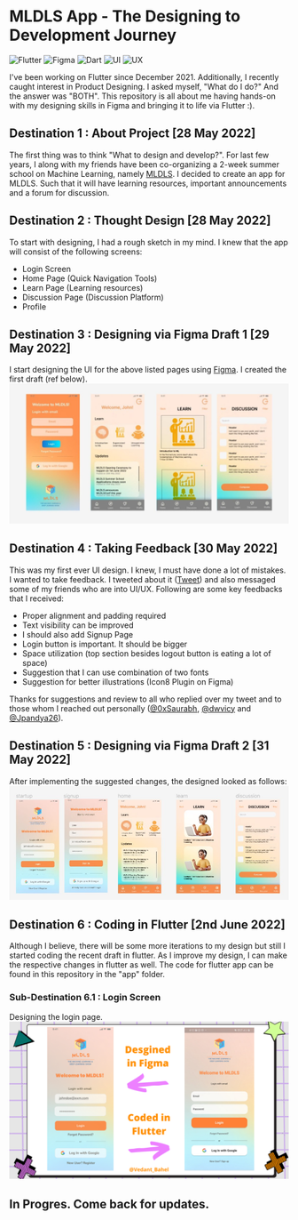 # MLDLS App - The Designing to Development Journey

![Flutter](https://img.shields.io/badge/Flutter-FlutterFCA121?style=flat-square&logo=flutter)
![Figma](https://img.shields.io/badge/-Figma-black?style=flat-square&logo=figma)
![Dart](https://img.shields.io/badge/-Dart-blue?style=flat-square&logo=dart)
![UI](https://img.shields.io/badge/-UI-red?style=flat-square&logo=design)
![UX](https://img.shields.io/badge/-UX-pink?style=flat-square&logo=design)

I've been working on Flutter since December 2021. Additionally, I recently caught interest in Product Designing. I asked myself, "What do I do?" And the answer was "BOTH". 
This repository is all about me having hands-on with my designing skills in Figma and bringing it to life via Flutter :). 

## Destination 1 : About Project [28 May 2022]
The first thing was to think "What to design and develop?". For last few years, I along with my friends have been co-organizing a 2-week summer school on Machine Learning, namely [MLDLS](https://MLDLS.github.io). I decided to create an app for MLDLS. Such that it will have learning resources, important announcements and a forum for discussion.

## Destination 2 : Thought Design [28 May 2022]
To start with designing, I had a rough sketch in my mind. I knew that the app will consist of the following screens:
- Login Screen 
- Home Page (Quick Navigation Tools)
- Learn Page (Learning resources) 
- Discussion Page (Discussion Platform)
- Profile 

## Destination 3 : Designing via Figma Draft 1 [29 May 2022]
I start designing the UI for the above listed pages using [Figma](http://figma.com/). I created the first draft (ref below).
![Figma Draft 1](images/MLDLS_Figma_1.jpg) 

## Destination 4 : Taking Feedback [30 May 2022]
This was my first ever UI design. I knew, I must have done a lot of mistakes. I wanted to take feedback. I tweeted about it ([Tweet](https://twitter.com/Vedant_Bahel/status/1531338696037138433)) and also messaged some of my friends who are into UI/UX. 
Following are some key feedbacks that I received:
- Proper alignment and padding required 
- Text visibility can be improved 
- I should also add Signup Page
- Login button is important. It should be bigger
- Space utilization (top section besides logout button is eating a lot of space)
- Suggestion that I can use combination of two fonts
- Suggestion for better illustrations (Icon8 Plugin on Figma)

Thanks for suggestions and review to all who replied over my tweet and to those whom I reached out personally ([@0xSaurabh](https://twitter.com/0xSaurabh), [@dwvicy](https://twitter.com/dwvicy) and [@Jpandya26](https://twitter.com/Jpandya26)). 

## Destination 5 : Designing via Figma Draft 2 [31 May 2022]
After implementing the suggested changes, the designed looked as follows:
![Figma Draft 2](images/MLDLS_Figma_2.jpg) 

## Destination 6 : Coding in Flutter [2nd June 2022]
Although I believe, there will be some more iterations to my design but still I started coding the recent draft in flutter. As I improve my design, I can make the respective changes in flutter as well. 
The code for flutter app can be found in this repository in the "app" folder. 

### Sub-Destination 6.1 :  Login Screen
Designing the login page. 
![Login Screen](images/login_screen.png)

## In Progres. Come back for updates. 
